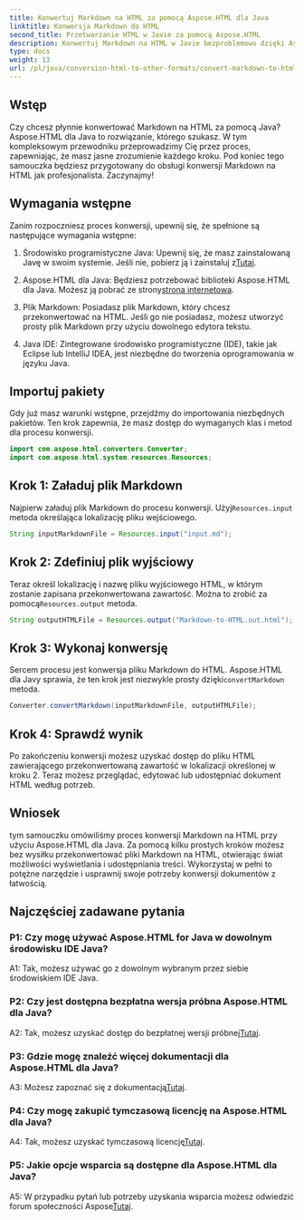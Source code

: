 ```yaml
---
title: Konwertuj Markdown na HTML za pomocą Aspose.HTML dla Java
linktitle: Konwersja Markdown do HTML
second_title: Przetwarzanie HTML w Javie za pomocą Aspose.HTML
description: Konwertuj Markdown na HTML w Javie bezproblemowo dzięki Aspose.HTML dla Javy. Postępuj zgodnie z naszym przewodnikiem krok po kroku, aby usprawnić swoje potrzeby konwersji dokumentów.
type: docs
weight: 13
url: /pl/java/conversion-html-to-other-formats/convert-markdown-to-html/
---
```


## Wstęp

Czy chcesz płynnie konwertować Markdown na HTML za pomocą Java? Aspose.HTML dla Java to rozwiązanie, którego szukasz. W tym kompleksowym przewodniku przeprowadzimy Cię przez proces, zapewniając, że masz jasne zrozumienie każdego kroku. Pod koniec tego samouczka będziesz przygotowany do obsługi konwersji Markdown na HTML jak profesjonalista. Zaczynajmy!

## Wymagania wstępne

Zanim rozpoczniesz proces konwersji, upewnij się, że spełnione są następujące wymagania wstępne:

1.  Środowisko programistyczne Java: Upewnij się, że masz zainstalowaną Javę w swoim systemie. Jeśli nie, pobierz ją i zainstaluj z[Tutaj](https://www.java.com).

2.  Aspose.HTML dla Java: Będziesz potrzebować biblioteki Aspose.HTML dla Java. Możesz ją pobrać ze strony[strona internetowa](https://releases.aspose.com/html/java/).

3. Plik Markdown: Posiadasz plik Markdown, który chcesz przekonwertować na HTML. Jeśli go nie posiadasz, możesz utworzyć prosty plik Markdown przy użyciu dowolnego edytora tekstu.

4. Java IDE: Zintegrowane środowisko programistyczne (IDE), takie jak Eclipse lub IntelliJ IDEA, jest niezbędne do tworzenia oprogramowania w języku Java.

## Importuj pakiety

Gdy już masz warunki wstępne, przejdźmy do importowania niezbędnych pakietów. Ten krok zapewnia, że masz dostęp do wymaganych klas i metod dla procesu konwersji.

```java
import com.aspose.html.converters.Converter;
import com.aspose.html.system.resources.Resources;
```

## Krok 1: Załaduj plik Markdown

 Najpierw załaduj plik Markdown do procesu konwersji. Użyj`Resources.input` metoda określająca lokalizację pliku wejściowego.

```java
String inputMarkdownFile = Resources.input("input.md");
```

## Krok 2: Zdefiniuj plik wyjściowy

 Teraz określ lokalizację i nazwę pliku wyjściowego HTML, w którym zostanie zapisana przekonwertowana zawartość. Można to zrobić za pomocą`Resources.output` metoda.

```java
String outputHTMLFile = Resources.output("Markdown-to-HTML.out.html");
```

## Krok 3: Wykonaj konwersję

 Sercem procesu jest konwersja pliku Markdown do HTML. Aspose.HTML dla Javy sprawia, że ten krok jest niezwykle prosty dzięki`convertMarkdown` metoda.

```java
Converter.convertMarkdown(inputMarkdownFile, outputHTMLFile);
```

## Krok 4: Sprawdź wynik

Po zakończeniu konwersji możesz uzyskać dostęp do pliku HTML zawierającego przekonwertowaną zawartość w lokalizacji określonej w kroku 2. Teraz możesz przeglądać, edytować lub udostępniać dokument HTML według potrzeb.

## Wniosek

tym samouczku omówiliśmy proces konwersji Markdown na HTML przy użyciu Aspose.HTML dla Java. Za pomocą kilku prostych kroków możesz bez wysiłku przekonwertować pliki Markdown na HTML, otwierając świat możliwości wyświetlania i udostępniania treści. Wykorzystaj w pełni to potężne narzędzie i usprawnij swoje potrzeby konwersji dokumentów z łatwością.

## Najczęściej zadawane pytania

### P1: Czy mogę używać Aspose.HTML for Java w dowolnym środowisku IDE Java?

A1: Tak, możesz używać go z dowolnym wybranym przez siebie środowiskiem IDE Java.

### P2: Czy jest dostępna bezpłatna wersja próbna Aspose.HTML dla Java?

 A2: Tak, możesz uzyskać dostęp do bezpłatnej wersji próbnej[Tutaj](https://releases.aspose.com/html/java).

### P3: Gdzie mogę znaleźć więcej dokumentacji dla Aspose.HTML dla Java?

 A3: Możesz zapoznać się z dokumentacją[Tutaj](https://reference.aspose.com/html/java/).

### P4: Czy mogę zakupić tymczasową licencję na Aspose.HTML dla Java?

 A4: Tak, możesz uzyskać tymczasową licencję[Tutaj](https://purchase.aspose.com/temporary-license/).

### P5: Jakie opcje wsparcia są dostępne dla Aspose.HTML dla Java?

 A5: W przypadku pytań lub potrzeby uzyskania wsparcia możesz odwiedzić forum społeczności Aspose[Tutaj](https://forum.aspose.com/).